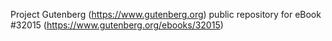 Project Gutenberg (https://www.gutenberg.org) public repository for eBook #32015 (https://www.gutenberg.org/ebooks/32015)
